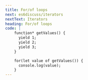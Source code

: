```yaml
---
title: For/of loops
next: es6discuss/iterators
nextText: Iterators
heading: For/of loops
code: |
    function* getValues() {
      yield 1;
      yield 2;
      yield 3;
    }

    for(let value of getValues()) {
      console.log(value);
    }
---
```

